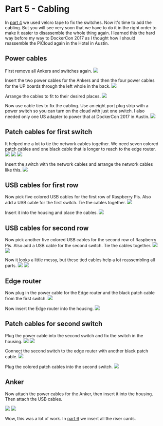 # Part 5 - Cabling

In [part 4](./SWITCHES.md) we used velcro tape to fix the switches. Now it's time to add the cabling. But you will see very soon that we have to do it in the right order to make it easier to disassemble the whole thing again. I learned this the hard way before my way to DockerCon 2017 as I thought how I should reassemble the PiCloud again in the Hotel in Austin.

## Power cables

First remove all Ankers and switches again.
![](images/cabling01.jpg)

Insert the two power cables for the Ankers and then the four power cables for the UP boards through the left whole in the back.
![](images/cabling02.jpg)

Arrange the cables to fit to their desired places.
![](images/cabling03.jpg)

Now use cable ties to fix the cabling. Use an eight port plug strip with a power switch so you can turn on the cloud with just one switch. I also needed only one US adapter to power that at DockerCon 2017 in Austin.
![](images/cabling04.jpg)

## Patch cables for first switch

It helped me a lot to tie the network cables together. We need seven colored patch cables and one black cable that is longer to reach to the edge router.
![](images/cabling05.jpg)
![](images/cabling06.jpg)
![](images/cabling07.jpg)

Insert the switch with the network cables and arrange the network cables like this.
![](images/cabling08.jpg)

## USB cables for first row

Now pick five colored USB cables for the first row of Raspberry Pis. Also add a USB cable for the first switch. Tie the cables together.
![](images/usbcabling01-2.jpg)

Insert it into the housing and place the cables.
![](images/usbcabling02.jpg)

## USB cables for second row

Now pick another five colored USB cables for the second row of Raspberry Pis. Also add a USB cable for the second switch. Tie the cables together.
![](images/usbcabling03-2.jpg)
![](images/usbcabling04.jpg)

Now it looks a little messy, but these tied cables help a lot reassembling all parts.
![](images/usbcabling05.jpg)
![](images/usbcabling06.jpg)

## Edge router

Now plug in the power cable for the Edge router and the black patch cable from the first switch.
![](images/edgecabling01.jpg)

Now insert the Edge router into the housing.
![](images/edgecabling02.jpg)

## Patch cables for second switch

Plug the power cable into the second switch and fix the switch in the housing.
![](images/cabling2-01.jpg)
![](images/cabling2-02.jpg)

Connect the second switch to the edge router with another black patch cable.
![](images/cabling2-03.jpg)

Plug the colored patch cables into the second switch.
![](images/cabling2-04.jpg)

## Anker

Now attach the power cables for the Anker, then insert it into the housing. Then attach the USB cables.

![](images/usbcabling08.jpg)
![](images/usbcabling09.jpg)

Wow, this was a lot of work. In [part 6](FINAL-ASSEMBLING.md) we insert all the riser cards.
